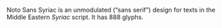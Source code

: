 Noto Sans Syriac is an unmodulated (“sans serif”) design for texts in the Middle Eastern _Syriac_ script. It has 888 glyphs.